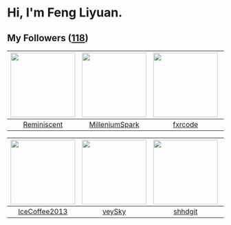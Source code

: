 # Hi, I'm Feng Liyuan.

## My Followers ([118](https://github.com/SunRunAway?tab=followers))

| <img src="https://avatars.githubusercontent.com/u/41809508?v=4" width="150" height="150" /> | <img src="https://avatars.githubusercontent.com/u/34684800?v=4" width="150" height="150" /> | <img src="https://avatars.githubusercontent.com/u/13307594?v=4" width="150" height="150" /> | <img src="https://avatars.githubusercontent.com/u/11855957?v=4" width="150" height="150" /> |
| :-----------------------------------------------------------------------------------------: | :-----------------------------------------------------------------------------------------: | :-----------------------------------------------------------------------------------------: | :-----------------------------------------------------------------------------------------: |
|                        [Reminiscent](https://github.com/Reminiscent)                        |                     [MilleniumSpark](https://github.com/MilleniumSpark)                     |                            [fxrcode](https://github.com/fxrcode)                            |                       [fatsheep9146](https://github.com/fatsheep9146)                       |

| <img src="https://avatars.githubusercontent.com/u/4661589?v=4" width="150" height="150" /> | <img src="https://avatars.githubusercontent.com/u/3190043?v=4" width="150" height="150" /> | <img src="https://avatars.githubusercontent.com/u/11549583?v=4" width="150" height="150" /> | <img src="https://avatars.githubusercontent.com/u/39176987?v=4" width="150" height="150" /> |
| :----------------------------------------------------------------------------------------: | :----------------------------------------------------------------------------------------: | :-----------------------------------------------------------------------------------------: | :-----------------------------------------------------------------------------------------: |
|                      [IceCoffee2013](https://github.com/IceCoffee2013)                     |                             [veySky](https://github.com/veySky)                            |                            [shhdgit](https://github.com/shhdgit)                            |                           [xuchen86](https://github.com/xuchen86)                           |